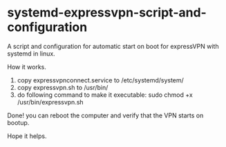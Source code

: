 # systemd-expressvpn-script-and-configuration
A script and configuration for automatic start on boot for expressVPN with systemd in linux.

How it works.

1. copy expressvpnconnect.service to /etc/systemd/system/
2. copy expressvpn.sh to /usr/bin/
3. do following command to make it executable: sudo chmod +x  /usr/bin/expressvpn.sh

Done! you can reboot the computer and verify that the VPN starts on bootup.

Hope it helps.
